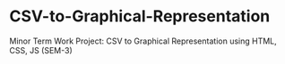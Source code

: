 # CSV-to-Graphical-Representation
Minor Term Work Project: CSV to Graphical Representation using HTML, CSS, JS (SEM-3)
